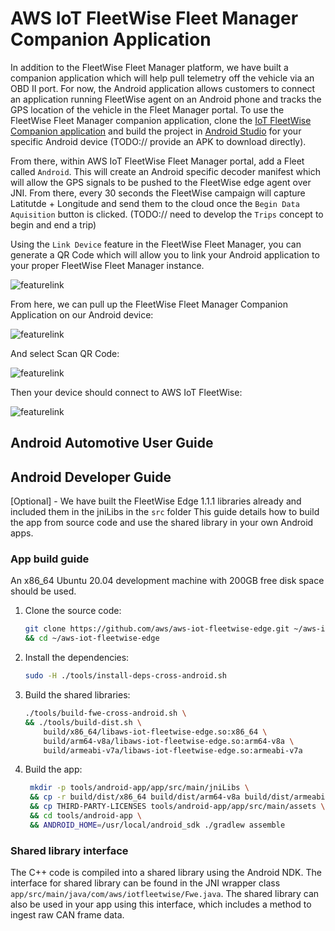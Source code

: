 # AWS IoT FleetWise Fleet Manager Companion Application

In addition to the FleetWise Fleet Manager platform, we have built a companion application which will help pull telemetry off the vehicle via an OBD II port. For now, the Android application allows customers to connect an application running FleetWise agent on an Android phone and tracks the GPS location of the vehicle in the Fleet Manager portal. To use the FleetWise Fleet Manager companion application, clone the [IoT FleetWise Companion application](https://github.com/aws-samples/fleet-manager-for-aws-iot-fleetwise/src/companion) and build the project in [Android Studio](https://developer.android.com/studio/install) for your specific Android device (TODO:// provide an APK to download directly).

From there, within AWS IoT FleetWise Fleet Manager portal, add a Fleet called ```Android```. This will create an Android specific decoder manifest which will allow the GPS signals to be pushed to the FleetWise edge agent over JNI. From there, every 30 seconds the FleetWise campaign will capture Latitutde + Longitude and send them to the cloud once the ```Begin Data Aquisition``` button is clicked. (TODO:// need to develop the ```Trips``` concept to begin and end a trip)

Using the ```Link Device``` feature in the FleetWise Fleet Manager, you can generate a QR Code which will allow you to link your Android application to your proper FleetWise Fleet Manager instance.

![featurelink](/docs/fwfm-linkdevice.png)

From here, we can pull up the FleetWise Fleet Manager Companion Application on our Android device:

![featurelink](/docs/fwfm-android.png)

And select Scan QR Code:

![featurelink](/docs/fwfm-android3.png)

Then your device should connect to AWS IoT FleetWise:

![featurelink](/docs/fwfm-android4.png)

## Android Automotive User Guide


## Android Developer Guide

[Optional] - We have built the FleetWise Edge 1.1.1 libraries already and included them in the jniLibs in the ```src``` folder
This guide details how to build the app from source code and use the shared library in your own
Android apps. 

### App build guide

An x86_64 Ubuntu 20.04 development machine with 200GB free disk space should be used.

1. Clone the source code:

   ```bash
   git clone https://github.com/aws/aws-iot-fleetwise-edge.git ~/aws-iot-fleetwise-edge \
   && cd ~/aws-iot-fleetwise-edge
   ```

1. Install the dependencies:

   ```bash
   sudo -H ./tools/install-deps-cross-android.sh
   ```

1. Build the shared libraries:

   ```bash
   ./tools/build-fwe-cross-android.sh \
   && ./tools/build-dist.sh \
       build/x86_64/libaws-iot-fleetwise-edge.so:x86_64 \
       build/arm64-v8a/libaws-iot-fleetwise-edge.so:arm64-v8a \
       build/armeabi-v7a/libaws-iot-fleetwise-edge.so:armeabi-v7a
   ```

1. Build the app:

   ```bash
    mkdir -p tools/android-app/app/src/main/jniLibs \
    && cp -r build/dist/x86_64 build/dist/arm64-v8a build/dist/armeabi-v7a tools/android-app/app/src/main/jniLibs \
    && cp THIRD-PARTY-LICENSES tools/android-app/app/src/main/assets \
    && cd tools/android-app \
    && ANDROID_HOME=/usr/local/android_sdk ./gradlew assemble
   ```

### Shared library interface

The C++ code is compiled into a shared library using the Android NDK. The interface for shared
library can be found in the JNI wrapper class `app/src/main/java/com/aws/iotfleetwise/Fwe.java`. The
shared library can also be used in your app using this interface, which includes a method to ingest
raw CAN frame data.

